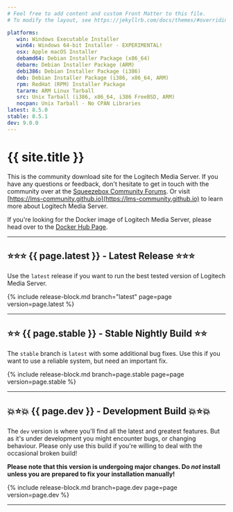 ```yaml
---
# Feel free to add content and custom Front Matter to this file.
# To modify the layout, see https://jekyllrb.com/docs/themes/#overriding-theme-defaults

platforms:
   win: Windows Executable Installer
   win64: Windows 64-bit Installer - EXPERIMENTAL!
   osx: Apple macOS Installer
   debamd64: Debian Installer Package (x86_64)
   debarm: Debian Installer Package (ARM)
   debi386: Debian Installer Package (i386)
   deb: Debian Installer Package (i386, x86_64, ARM)
   rpm: RedHat (RPM) Installer Package
   tararm: ARM Linux Tarball
   src: Unix Tarball (i386, x86_64, i386 FreeBSD, ARM)
   nocpan: Unix Tarball - No CPAN Libraries
latest: 8.5.0
stable: 8.5.1
dev: 9.0.0
---
```


# {{ site.title }}

This is the community download site for the Logitech Media Server. If you have any questions or feedback,
don't hesitate to get in touch with the community over at the [Squeezebox Community Forums](https://forums.slimdevices.com/).
Or visit [https://lms-community.github.io](https://lms-community.github.io) to learn more about Logitech Media Server.

If you're looking for the Docker image of Logitech Media Server, please head over to the [Docker Hub Page](https://hub.docker.com/r/lmscommunity/logitechmediaserver).

---
## ⭐️⭐️⭐️ {{ page.latest }} - Latest Release ⭐️⭐️⭐️

Use the `latest` release if you want to run the best tested version of Logitech Media Server.

{% include release-block.md branch="latest" page=page version=page.latest %}

---

## ⭐️⭐️ {{ page.stable }} - Stable Nightly Build ⭐️⭐️

The `stable` branch is `latest` with some additional bug fixes. Use this if you want to use a reliable system,
but need an important fix.

{% include release-block.md branch=page.stable page=page version=page.stable %}

---

## 💥⭐️💥 {{ page.dev }} - Development Build 💥⭐️💥

The `dev` version is where you'll find all the latest and greatest features. But as it's under development
you might encounter bugs, or changing behaviour. Please only use this build if you're willing to deal with
the occasional broken build!

**Please note that this version is undergoing major changes. Do _not_ install unless you are prepared to fix
your installation manually!**

{% include release-block.md branch=page.dev page=page version=page.dev %}

---